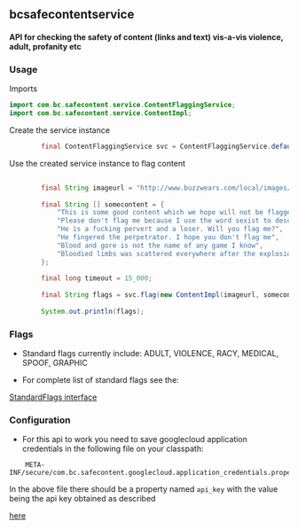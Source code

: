 ## bcsafecontentservice

#### API for checking the safety of content (links and text) vis-a-vis violence, adult, profanity etc

### Usage

Imports

```java
import com.bc.safecontent.service.ContentFlaggingService;
import com.bc.safecontent.service.ContentImpl;
```

Create the service instance

```java
        final ContentFlaggingService svc = ContentFlaggingService.defaultInstance();
```

Use the created service instance to flag content

```java
        
        final String imageurl = "http://www.buzzwears.com/local/images/fashion/2018/03/2_16257b445c0.jpg";
        
        final String [] somecontent = {
            "This is some good content which we hope will not be flagged because I have a pussy cat",
            "Please don't flag me because I use the word sexist to describe him",
            "He is a fucking pervert and a loser. Will you flag me?",
            "He fingered the perpetrator. I hope you don't flag me",
            "Blood and gore is not the name of any game I know",
            "Bloodied limbs was scattered everywhere after the explosion"
        };
        
        final long timeout = 15_000;
        
        final String flags = svc.flag(new ContentImpl(imageurl, somecontent), timeout);
        
        System.out.println(flags);
```

### Flags

- Standard flags currently include: ADULT, VIOLENCE, RACY, MEDICAL, SPOOF, GRAPHIC

- For complete list of standard flags see the:

[StandardFlags interface](../master/src/main/java/com/bc/safecontent/StandardFlags.java)

### Configuration

- For this api to work you need to save googlecloud application credentials in the following file on your classpath:

```
    META-INF/secure/com.bc.safecontent.googlecloud.application_credentials.properties
```

In the above file there should be a property named ```api_key``` with the value being the api key obtained as described

[here](https://cloud.google.com/docs/authentication/production#obtaining_and_providing_service_account_credentials_manually "Google cloud api key - obtaining and providing service account credentials manually")



